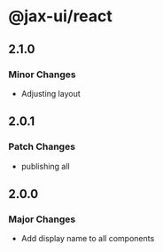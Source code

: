# @jax-ui/react

## 2.1.0

### Minor Changes

- Adjusting layout

## 2.0.1

### Patch Changes

- publishing all

## 2.0.0

### Major Changes

- Add display name to all components
